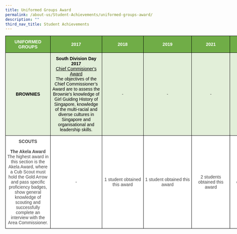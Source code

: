 ```yaml
---
title: Uniformed Groups Award
permalink: /about-us/Student-Achievements/uniformed-groups-award/
description: ""
third_nav_title: Student Achievements
---
```


<style type="text/css">
.tg  {border-collapse:collapse;border-spacing:0;margin:0px auto;}
.tg td{border-color:black;border-style:solid;border-width:1px;font-family:Arial, sans-serif;font-size:14px;
  overflow:hidden;padding:10px 5px;word-break:normal;}
.tg th{border-color:black;border-style:solid;border-width:1px;font-family:Arial, sans-serif;font-size:14px;
  font-weight:normal;overflow:hidden;padding:10px 5px;word-break:normal;}
.tg .tg-ot38{background-color:#70ad47;color:#FFF;font-weight:bold;text-align:center;vertical-align:middle}
.tg .tg-ncov{background-color:#FFF;color:#454545;text-align:center;vertical-align:middle}
.tg .tg-4va4{background-color:#E2EFD9;color:#454545;text-align:center;vertical-align:middle}
</style>
<table class="tg" style="undefined;table-layout: fixed; width: 831px">
<colgroup>
<col style="width: 142px">
<col style="width: 163px">
<col style="width: 131px">
<col style="width: 153px">
<col style="width: 121px">
<col style="width: 121px">
</colgroup>
<tbody>
  <tr>
    <td class="tg-ot38"><span style="color:white">UNIFORMED</span><br><span style="color:white">GROUPS</span></td>
    <td class="tg-ot38"><span style="color:white">2017</span></td>
    <td class="tg-ot38"><span style="color:white">2018</span></td>
    <td class="tg-ot38"><span style="color:white">2019</span></td>
    <td class="tg-ot38"><span style="color:white">2021</span></td>
    <td class="tg-ot38"><span style="color:white;background-color:#70AD47">2022</span></td>
  </tr>
  <tr>
    <td class="tg-4va4"><span style="font-weight:bold;color:black">BROWNIES</span><br> </td>
    <td class="tg-4va4"><span style="font-weight:bold;color:black">South Division Day 2017</span><br><span style="text-decoration:underline;color:black">Chief Commisioner's Award</span><br><span style="color:black">The objectives of the Chief Commissioner’s Award are to assess the Brownie's knowledge of Girl Guiding History of Singapore, knowledge of the multi-racial and diverse cultures in Singapore and organisational and leadership skills.</span></td>
    <td class="tg-4va4">-</td>
    <td class="tg-4va4">-</td>
    <td class="tg-4va4">-</td>
    <td class="tg-4va4">-</td>
  </tr>
  <tr>
    <td class="tg-ncov"><span style="font-weight:bold">SCOUTS</span><br><br><span style="font-weight:bold">The Akela Award</span><br>The highest award in this section is the Akela Award, where a Cub Scout must hold the Gold Arrow and pass specific proficiency badges, show general knowledge of scouting and successfully complete an interview with the Area Commissioner.</td>
    <td class="tg-ncov">-</td>
    <td class="tg-ncov">1 student obtained this award</td>
    <td class="tg-ncov">1 student obtained this award</td>
    <td class="tg-ncov">2 students obtained this award</td>
    <td class="tg-ncov">3 students obtained this award</td>
  </tr>
</tbody>
</table>